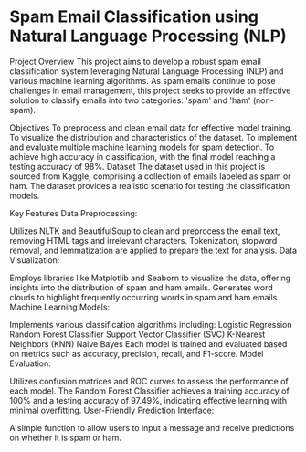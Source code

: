 # Spam Email Classification using Natural Language Processing (NLP)
Project Overview
This project aims to develop a robust spam email classification system leveraging Natural Language Processing (NLP) and various machine learning algorithms. As spam emails continue to pose challenges in email management, this project seeks to provide an effective solution to classify emails into two categories: 'spam' and 'ham' (non-spam).

Objectives
To preprocess and clean email data for effective model training.
To visualize the distribution and characteristics of the dataset.
To implement and evaluate multiple machine learning models for spam detection.
To achieve high accuracy in classification, with the final model reaching a testing accuracy of 98%.
Dataset
The dataset used in this project is sourced from Kaggle, comprising a collection of emails labeled as spam or ham. The dataset provides a realistic scenario for testing the classification models.

Key Features
Data Preprocessing:

Utilizes NLTK and BeautifulSoup to clean and preprocess the email text, removing HTML tags and irrelevant characters.
Tokenization, stopword removal, and lemmatization are applied to prepare the text for analysis.
Data Visualization:

Employs libraries like Matplotlib and Seaborn to visualize the data, offering insights into the distribution of spam and ham emails.
Generates word clouds to highlight frequently occurring words in spam and ham emails.
Machine Learning Models:

Implements various classification algorithms including:
Logistic Regression
Random Forest Classifier
Support Vector Classifier (SVC)
K-Nearest Neighbors (KNN)
Naive Bayes
Each model is trained and evaluated based on metrics such as accuracy, precision, recall, and F1-score.
Model Evaluation:

Utilizes confusion matrices and ROC curves to assess the performance of each model.
The Random Forest Classifier achieves a training accuracy of 100% and a testing accuracy of 97.49%, indicating effective learning with minimal overfitting.
User-Friendly Prediction Interface:

A simple function to allow users to input a message and receive predictions on whether it is spam or ham.
